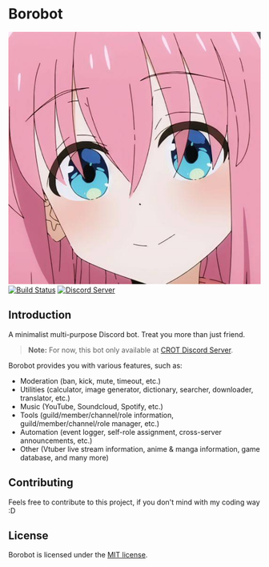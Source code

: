 # Borobot

![Borobot](/src/assets/images/borobot.jpeg)
[![Build Status](https://github.com/RezkyRizaldi/borobot/actions/workflows/lint.yml/badge.svg)](https://github.com/RezkyRizaldi/borobot/actions)
[![Discord Server](https://discordapp.com/api/guilds/791708642813411358/widget.png?style=shield)](https://discord.gg/DT63KwmTKn)

## Introduction

A minimalist multi-purpose Discord bot. Treat you more than just friend.

> **Note:** For now, this bot only available at [CROT Discord Server](https://discord.gg/DT63KwmTKn).

Borobot provides you with various features, such as:

- Moderation (ban, kick, mute, timeout, etc.)
- Utilities (calculator, image generator, dictionary, searcher, downloader, translator, etc.)
- Music (YouTube, Soundcloud, Spotify, etc.)
- Tools (guild/member/channel/role information, guild/member/channel/role manager, etc.)
- Automation (event logger, self-role assignment, cross-server announcements, etc.)
- Other (Vtuber live stream information, anime & manga information, game database, and many more)

## Contributing

Feels free to contribute to this project, if you don't mind with my coding way :D

## License

Borobot is licensed under the [MIT license](https://github.com/RezkyRizaldi/borobot/blob/main/LICENSE).

